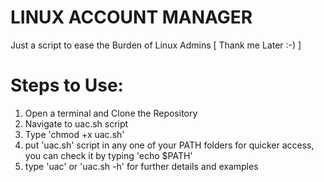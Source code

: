 # LINUX ACCOUNT MANAGER
Just a script to ease the Burden of Linux Admins [ Thank me Later :-) ]

# Steps to Use:
1. Open a terminal and Clone the Repository
2. Navigate to uac.sh script
3. Type 'chmod +x uac.sh'
4. put 'uac.sh' script in any one of your PATH folders for quicker access, you can check it by typing 'echo $PATH'
5. type 'uac' or 'uac.sh -h' for further details and examples